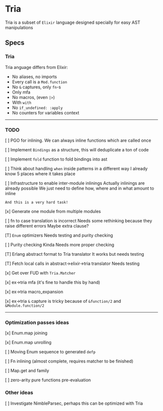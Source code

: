 # Tria

Tria is a subset of `Elixir` language designed specially for easy AST manipulations

## Specs

### Tria

Tria anguage differs from Elixir:
* No aliases, no imports
* Every call is a `Mod.function`
* No `&` captures, only `fn`-s
* Only mfa
* No macros, (even `|>`)
* With `with`
* No `if_undefined: :apply`
* No counters for variables context

---

### TODO

[ ] PGO for inlining. We can always inline functions which are called once

[ ] Implement `Bindings` as a structure, this will deduplicate
    a ton of code

[ ] Implement `fold` function to fold bindings into ast

[ ] Think about handling `when` inside patterns in a different way
    I already know 5 places where it takes place

[ ] Infrastructure to enable inter-module inlinings
    Actually inlinings are already possible
    We just need to define how, where and in what amount to inline

    And this is a very hard task!

[x] Generate one module from multiple modules

[ ] fn to case translation is incorrect
    Needs some rethinking because they raise different errors
    Maybe extra clause?

[T] `Enum` optimizers
    Needs testing and purity checking

[ ] Purity checking
    Kinda
    Needs more proper checking

[T] Erlang abstract format to Tria translator
    It works but needs testing

[T] Fetch local calls in abstract->elixir->tria translator
    Needs testing

[x] Get over FUD with `Tria.Matcher`

[x] ex->tria mfa (it's fine to handle this by hand)

[x] ex->tria macro_expansion

[x] ex->tria `&` capture
    is tricky because of `&function/2` and `&Module.function/2`

---

### Optimization passes ideas

[x] Enum.map joining

[x] Enum.map unrolling

[ ] Moving Enum sequence to generated `defp`

[ ] Fn inlining (almost complete, requires matcher to be finished)

[ ] Map.get and family

[ ] zero-arity pure functions pre-evaluation

### Other ideas

[ ] Investigate NimbleParsec, perhaps this can be optimized with Tria
